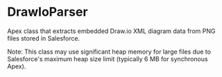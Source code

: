 # DrawIoParser
Apex class that extracts embedded Draw.io XML diagram data from PNG files stored in Salesforce.

Note: This class may use significant heap memory for large files due to Salesforce's maximum heap size limit (typically 6 MB for synchronous Apex).